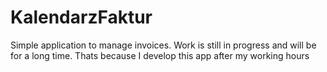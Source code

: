 # KalendarzFaktur
Simple application to manage invoices. Work is still in progress and will be for a long time. Thats because I develop this app after my working hours
